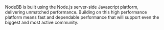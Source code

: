 NodeBB is built using the Node.js server-side Javascript platform, delivering unmatched performance.
Building on this high performance platform means fast and dependable performance that will support even the biggest and most active community.